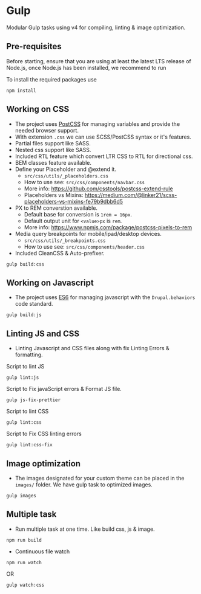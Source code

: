 # Gulp
Modular Gulp tasks using v4 for compiling, linting & image optimization.

## Pre-requisites
Before starting, ensure that you are using at least the latest LTS release of
Node.js, once Node.js has been installed, we recommend to run

To install the required packages use
```
npm install
```

## Working on CSS
  - The project uses [PostCSS](https://postcss.org/) for managing variables and
provide the needed browser support.
  - With extension `.css` we can use SCSS/PostCSS syntax or it's features.
  - Partial files support like SASS.
  - Nested css support like SASS.
  - Included RTL feature which convert LTR CSS to RTL for directional css.
  - BEM classes feature available.
  - Define your Placeholder and @extend it.
    - `src/css/utils/_placeholders.css`
    - How to use see: `src/css/components/navbar.css`
    - More info: https://github.com/csstools/postcss-extend-rule
    - Placeholders vs Mixins: https://medium.com/@linker21/scss-placeholders-vs-mixins-fe79b9dbb6d5
  - PX to REM converstion available.
    - Default base for conversion is `1rem = 16px`.
    - Default output unit for `<value>px` is `rem`.
    - More info: https://www.npmjs.com/package/postcss-pixels-to-rem
  - Media query breakpoints for mobile/ipad/desktop devices.
    - `src/css/utils/_breakpoints.css`
    - How to use see: `src/css/components/header.css`
  - Included CleanCSS & Auto-prefixer.
  ```
  gulp build:css
  ```

## Working on Javascript
  -  The project uses [ES6](https://es6.io/) for managing javascript with the `Drupal.behaviors` code standard.
  ```
  gulp build:js
  ```

## Linting JS and CSS
  - Linting Javascript and CSS files along with fix Linting Errors & formatting.
  
  Script to lint JS
  ```
  gulp lint:js
  ```
  Script to Fix javaScript errors & Format JS file.
  ```
  gulp js-fix-prettier
  ```
  Script to lint CSS
  ```
  gulp lint:css
  ```
  Script to Fix CSS linting errors
  ```
  gulp lint:css-fix
  ```

## Image optimization
  - The images designated for your custom theme can be placed in the `images/` folder. We have gulp task to optimized images.
  ```
  gulp images
  ```

## Multiple task
  - Run multiple task at one time. Like build css, js & image.
  ```
  npm run build
  ```
  - Continuous file watch
  ```
  npm run watch
  ```
  OR
  ```
  gulp watch:css
  ```
